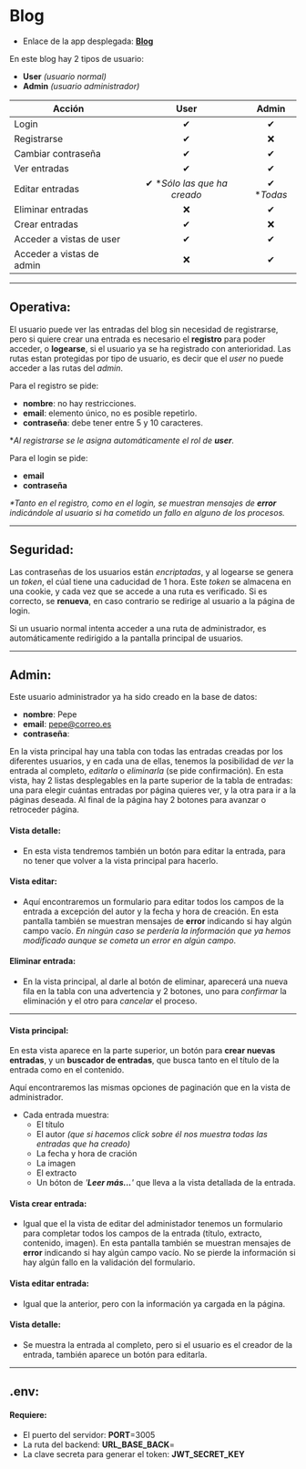 # Blog

* Enlace de la app desplegada: **[Blog](https://blog-front-f95b.onrender.com/)**

En este blog hay 2 tipos de usuario:
- **User** *(usuario normal)*
- **Admin** *(usuario administrador)*

| Acción                    |            User           |   Admin  |
|---------------------------|:-------------------------:|:--------:|
| Login                     |             ✔             |     ✔    |
| Registrarse               |             ✔             |     ❌    |
| Cambiar contraseña        |             ✔             |     ✔    |
| Ver entradas              |             ✔             |     ✔    |
| Editar entradas           | ✔ \**Sólo las que ha creado* | ✔ \**Todas* |
| Eliminar entradas         |             ❌             |     ✔    |
| Crear entradas            |             ✔             |     ❌    |
| Acceder a vistas de user  |             ✔             |     ✔    |
| Acceder a vistas de admin |             ❌             |     ✔    |****

---
## Operativa:
El usuario puede ver las entradas del blog sin necesidad de registrarse, pero si quiere crear una entrada es necesario el **registro** para poder acceder, o **logearse**, si el usuario ya se ha registrado con anterioridad.
Las rutas estan protegidas por tipo de usuario, es decir que el *user* no puede acceder a las rutas del *admin*.

Para el registro se pide:
* **nombre**: no hay restricciones.
* **email**: elemento único, no es posible repetirlo.
* **contraseña**: debe tener entre 5 y 10 caracteres.

\**Al registrarse se le asigna automáticamente el rol de **user**.*
  
Para el login se pide:
* **email**
* **contraseña**

*\*Tanto en el registro, como en el login, se muestran mensajes de **error** indicándole al usuario si ha cometido un fallo en alguno de los procesos.*

---
## Seguridad:
Las contraseñas de los usuarios están *encriptadas*, y al logearse se genera un *token*, el cúal tiene una caducidad de 1 hora. Este *token* se almacena en una cookie, y cada vez que se accede a una ruta es verificado. Si es correcto, se **renueva**, en caso contrario se redirige al usuario a la página de login.

Si un usuario normal intenta acceder a una ruta de administrador, es automáticamente redirigido a la pantalla principal de usuarios. 

---
## Admin:
Este usuario administrador ya ha sido creado en la base de datos:
* **nombre**: Pepe
* **email**: pepe@correo.es
* **contraseña**: 

En la vista principal hay una tabla con todas las entradas creadas por los diferentes usuarios, y en cada una de ellas, tenemos la posibilidad de *ver* la entrada al completo, *editarla* o *eliminarla* (se pide confirmación).
En esta vista, hay 2 listas desplegables en la parte superior de la tabla de entradas: una para elegir cuántas entradas por página quieres ver, y la otra para ir a la páginas deseada. Al final de la página hay 2 botones para avanzar o retroceder página.

#### Vista detalle:
* En esta vista tendremos también un botón para editar la entrada, para no tener que volver a la vista principal para hacerlo.

#### Vista editar:
* Aquí encontraremos un formulario para editar todos los campos de la entrada a excepción del autor y la fecha y hora de creación. En esta pantalla también se muestran mensajes de **error** indicando si hay algún campo vacío. *En ningún caso se perdería la información que ya hemos modificado aunque se cometa un error en algún campo*.

#### Eliminar entrada:
* En la vista principal, al darle al botón de eliminar, aparecerá una nueva fila en la tabla con una advertencia y 2 botones, uno para *confirmar* la eliminación y el otro para *cancelar* el proceso.

---
#### Vista principal:
En esta vista aparece en la parte superior, un botón para **crear nuevas entradas**, y un **buscador de entradas**, que busca tanto en el título de la entrada como en el contenido.

Aquí encontraremos las mismas opciones de paginación que en la vista de administrador.

* Cada entrada muestra:
    * El título
    * El autor *(que si hacemos click sobre él nos muestra todas las entradas que ha creado)*
    * La fecha y hora de cración
    * La imagen
    * El extracto
    * Un bóton de *'**Leer más...**'* que lleva a la vista detallada de la entrada.


#### Vista crear entrada:
* Igual que el la vista de editar del administador tenemos un formulario para completar todos los campos de la entrada (título, extracto, contenido, imagen). En esta pantalla también se muestran mensajes de **error** indicando si hay algún campo vacío. No se pierde la información si hay algún fallo en la validación del formulario.

#### Vista editar entrada:
* Igual que la anterior, pero con la información ya cargada en la página. 

#### Vista detalle:
* Se muestra la entrada al completo, pero si el usuario es el creador de la entrada, también aparece un botón para editarla.

---
## .env:
#### Requiere:
* El puerto del servidor: **PORT**=3005
* La ruta del backend: **URL_BASE_BACK**=
* La clave secreta para generar el token: **JWT_SECRET_KEY**
